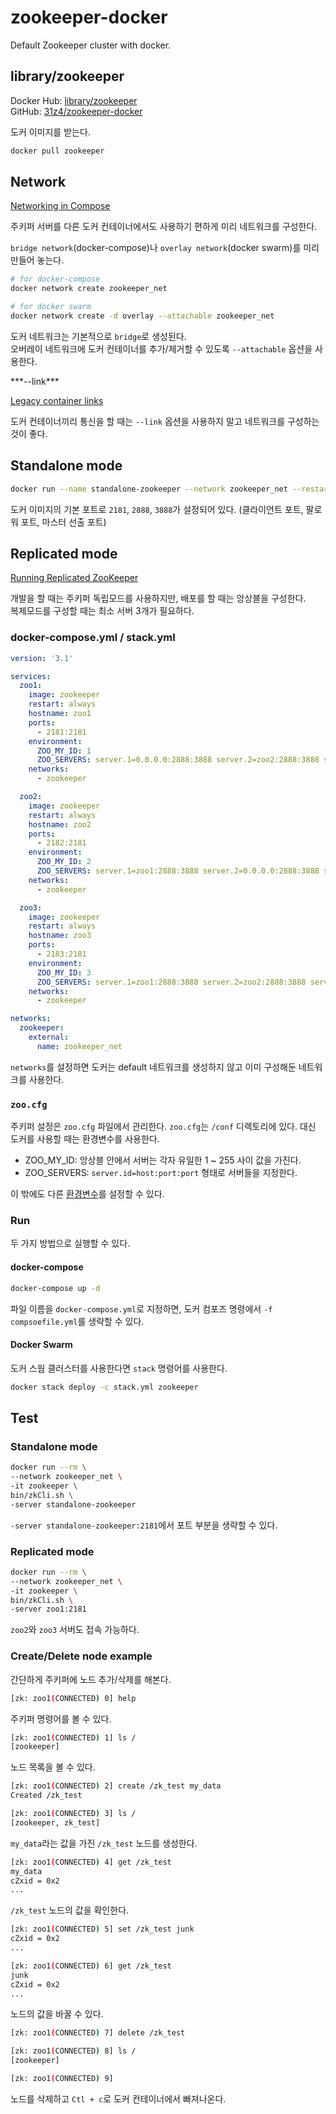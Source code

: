 # zookeeper-docker

Default Zookeeper cluster with docker.

## library/zookeeper

Docker Hub: [library/zookeeper](https://hub.docker.com/_/zookeeper/)  
GitHub: [31z4/zookeeper-docker](https://github.com/31z4/zookeeper-docker)

도커 이미지를 받는다.

```bash
docker pull zookeeper
```

## Network

[Networking in Compose](https://docs.docker.com/compose/networking/)

주키퍼 서버를 다른 도커 컨테이너에서도 사용하기 편하게 미리 네트워크를 구성한다.

`bridge network`(docker-compose)나 `overlay network`(docker swarm)를 미리 만들어 놓는다.

```bash
# for docker-compose
docker network create zookeeper_net

# for docker swarm
docker network create -d overlay --attachable zookeeper_net
```

도커 네트워크는 기본적으로 `bridge`로 생성된다.  
오버레이 네트워크에 도커 컨테이너를 추가/제거할 수 있도록 `--attachable` 옵션을 사용한다.

<aside class="warning">
***--link***

[Legacy container links](https://docs.docker.com/network/links/)

도커 컨테이너끼리 통신을 할 때는 `--link` 옵션을 사용하지 말고 네트워크를 구성하는 것이 좋다.
</aside>

## Standalone mode

```bash
docker run --name standalone-zookeeper --network zookeeper_net --restart always -d zookeeper
```

도커 이미지의 기본 포트로 `2181`, `2888`, `3888`가 설정되어 있다. (클라이언트 포트, 팔로워 포트, 마스터 선출 포트)

## Replicated mode

[Running Replicated ZooKeeper](http://zookeeper.apache.org/doc/r3.5.4-beta/zookeeperStarted.html#sc_RunningReplicatedZooKeeper)

개발을 할 때는 주키퍼 독립모드를 사용하지만, 배포를 할 때는 앙상블을 구성한다.  
복제모드를 구성할 때는 최소 서버 3개가 필요하다.

### docker-compose.yml / stack.yml

```yml
version: '3.1'

services:
  zoo1:
    image: zookeeper
    restart: always
    hostname: zoo1
    ports:
      - 2181:2181
    environment:
      ZOO_MY_ID: 1
      ZOO_SERVERS: server.1=0.0.0.0:2888:3888 server.2=zoo2:2888:3888 server.3=zoo3:2888:3888
    networks:
      - zookeeper

  zoo2:
    image: zookeeper
    restart: always
    hostname: zoo2
    ports:
      - 2182:2181
    environment:
      ZOO_MY_ID: 2
      ZOO_SERVERS: server.1=zoo1:2888:3888 server.2=0.0.0.0:2888:3888 server.3=zoo3:2888:3888
    networks:
      - zookeeper

  zoo3:
    image: zookeeper
    restart: always
    hostname: zoo3
    ports:
      - 2183:2181
    environment:
      ZOO_MY_ID: 3
      ZOO_SERVERS: server.1=zoo1:2888:3888 server.2=zoo2:2888:3888 server.3=0.0.0.0:2888:3888
    networks:
      - zookeeper

networks:
  zookeeper:
    external:
      name: zookeeper_net
```

`networks`를 설정하면 도커는 default 네트워크를 생성하지 않고 이미 구성해둔 네트워크를 사용한다.

### `zoo.cfg`

주키퍼 설정은 `zoo.cfg` 파일에서 관리한다. `zoo.cfg`는 `/conf` 디렉토리에 있다.
대신 도커를 사용할 때는 환경변수를 사용한다.

- ZOO_MY_ID: 앙상블 안에서 서버는 각자 유일한 1 ~ 255 사이 값을 가진다.
- ZOO_SERVERS: `server.id=host:port:port` 형태로 서버들을 지정한다.

이 밖에도 다른 [환경변수](https://github.com/31z4/zookeeper-docker/#environment-variables)를 설정할 수 있다.

### Run

두 가지 방법으로 실행할 수 있다.

#### docker-compose

```bash
docker-compose up -d
```

파일 이름을 `docker-compose.yml`로 지정하면, 도커 컴포즈 명령에서 `-f compsoefile.yml`를 생략할 수 있다.

#### Docker Swarm

도커 스웜 클러스터를 사용한다면 `stack` 명령어를 사용한다.

```bash
docker stack deploy -c stack.yml zookeeper
```

## Test

### Standalone mode

```bash
docker run --rm \
--network zookeeper_net \
-it zookeeper \
bin/zkCli.sh \
-server standalone-zookeeper
```

`-server standalone-zookeeper:2181`에서 포트 부분을 생략할 수 있다.

### Replicated mode

```bash
docker run --rm \
--network zookeeper_net \
-it zookeeper \
bin/zkCli.sh \
-server zoo1:2181
```

`zoo2`와 `zoo3` 서버도 접속 가능하다.

### Create/Delete node example

간단하게 주키퍼에 노드 추가/삭제를 해본다.

```bash
[zk: zoo1(CONNECTED) 0] help
```

주키퍼 명령어를 볼 수 있다.

```bash
[zk: zoo1(CONNECTED) 1] ls /
[zookeeper]
```

노드 목록을 볼 수 있다.

```bash
[zk: zoo1(CONNECTED) 2] create /zk_test my_data
Created /zk_test

[zk: zoo1(CONNECTED) 3] ls /
[zookeeper, zk_test]
```

`my_data`라는 값을 가진 `/zk_test` 노드를 생성한다.

```bash
[zk: zoo1(CONNECTED) 4] get /zk_test
my_data
cZxid = 0x2
...
```

`/zk_test` 노드의 값을 확인한다.

```bash
[zk: zoo1(CONNECTED) 5] set /zk_test junk
cZxid = 0x2
...

[zk: zoo1(CONNECTED) 6] get /zk_test
junk
cZxid = 0x2
...
```

노드의 값을 바꿀 수 있다.

```bash
[zk: zoo1(CONNECTED) 7] delete /zk_test

[zk: zoo1(CONNECTED) 8] ls /
[zookeeper]

[zk: zoo1(CONNECTED) 9]
```

노드를 삭제하고 `Ctl + c`로 도커 컨테이너에서 빠져나온다.
